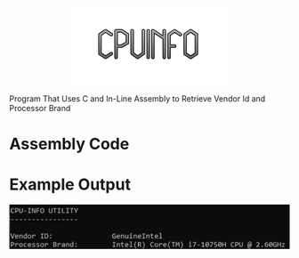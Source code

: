 <p align="center">
  <img src="https://github.com/Nizar1999/CPUINFO/blob/main/screenshots/Banner.png" width = 55%; height=55% />
</p>

Program That Uses C and In-Line Assembly to Retrieve Vendor Id and Processor Brand

# Assembly Code

# Example Output
![usage](./screenshots/Usage.png)
